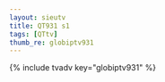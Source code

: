 ```yaml
--- 
layout: sieutv
title: QT931 s1
tags: [QTtv]
thumb_re: globiptv931
---
```

{% include tvadv key="globiptv931" %} 

